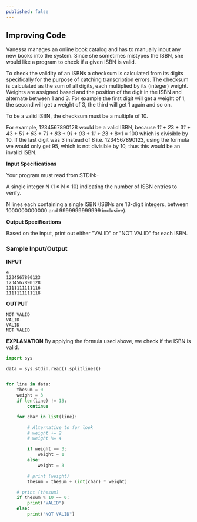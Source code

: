 ```yaml
---
published: false
---
```

## Improving Code


Vanessa manages an online book catalog and has to manually input any new books into the system. Since she sometimes mistypes the ISBN, she would like a program to check if a given ISBN is valid. 

To check the validity of an ISBNs a checksum is calculated from its digits specifically for the purpose of catching transcription errors. The checksum is calculated as the sum of all digits, each multiplied by its (integer) weight. Weights are assigned based and the position of the digit in the ISBN and alternate between 1 and 3. For example the first digit will get a weight of 1, the second will get a weight of 3, the third will get 1 again and so on.

To be a valid ISBN, the checksum must be a multiple of 10. 

For example, 1234567890128 would be a valid ISBN, because 1*1 + 2*3 + 3*1 + 4*3 + 5*1 + 6*3 + 7*1 + 8*3 + 9*1 + 0*3 + 1*1 + 2*3 + 8*1 = 100 which is divisible by 10. 
If the last digit was 3 instead of 8 i.e. 1234567890123, using the formula we would only get 95, which is not divisible by 10, thus this would be an invalid ISBN.


**Input Specifications**

Your program must read from STDIN:-

A single integer N (1 ≤ N ≤ 10) indicating the number of ISBN entries to verify.

N lines each containing a single ISBN (ISBNs are 13-digit integers, between 1000000000000 and 9999999999999 inclusive).


**Output Specifications**

Based on the input, print out either "VALID" or "NOT VALID" for each ISBN.


### Sample Input/Output

**INPUT**
```
4
1234567890123
1234567890128
1111111111116
1111111111118
```

**OUTPUT**
```
NOT VALID
VALID
VALID
NOT VALID
```

**EXPLANATION**
By applying the formula used above, we check if the ISBN is valid.



```python
import sys

data = sys.stdin.read().splitlines()


for line in data:
    thesum = 0
    weight = 3
    if len(line) != 13:
        continue

    for char in list(line):

        # Alternative to for look
        # weight += 2
        # weight %= 4

        if weight == 3:
            weight = 1
        else:
            weight = 3

        # print (weight)
        thesum = thesum + (int(char) * weight)

    # print (thesum)
    if thesum % 10 == 0:
        print("VALID")
    else:
        print("NOT VALID")
```
